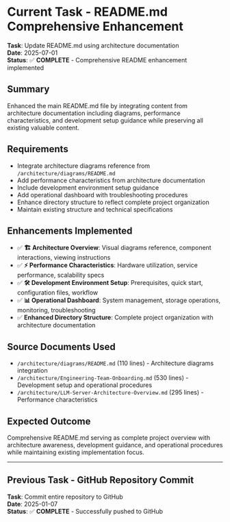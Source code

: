 # Current Task - README.md Comprehensive Enhancement

**Task**: Update README.md using architecture documentation  
**Date**: 2025-07-01  
**Status**: ✅ **COMPLETE** - Comprehensive README enhancement implemented

## Summary
Enhanced the main README.md file by integrating content from architecture documentation including diagrams, performance characteristics, and development setup guidance while preserving all existing valuable content.

## Requirements
- Integrate architecture diagrams reference from `/architecture/diagrams/README.md`
- Add performance characteristics from architecture documentation
- Include development environment setup guidance  
- Add operational dashboard with troubleshooting procedures
- Enhance directory structure to reflect complete project organization
- Maintain existing structure and technical specifications

## Enhancements Implemented
- ✅ **🏗️ Architecture Overview**: Visual diagrams reference, component interactions, viewing instructions
- ✅ **⚡ Performance Characteristics**: Hardware utilization, service performance, scalability specs
- ✅ **🛠️ Development Environment Setup**: Prerequisites, quick start, configuration files, workflow
- ✅ **📊 Operational Dashboard**: System management, storage operations, monitoring, troubleshooting
- ✅ **Enhanced Directory Structure**: Complete project organization with architecture documentation

## Source Documents Used
- `/architecture/diagrams/README.md` (110 lines) - Architecture diagrams integration
- `/architecture/Engineering-Team-Onboarding.md` (530 lines) - Development setup and operational procedures  
- `/architecture/LLM-Server-Architecture-Overview.md` (295 lines) - Performance characteristics

## Expected Outcome
Comprehensive README.md serving as complete project overview with architecture awareness, development guidance, and operational procedures while maintaining existing implementation focus.

---

## Previous Task - GitHub Repository Commit

**Task**: Commit entire repository to GitHub  
**Date**: 2025-01-07  
**Status**: ✅ **COMPLETE** - Successfully pushed to GitHub